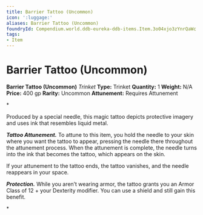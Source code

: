 ```yaml
---
title: Barrier Tattoo (Uncommon)
icon: ':luggage:'
aliases: Barrier Tattoo (Uncommon)
foundryId: Compendium.world.ddb-eureka-ddb-items.Item.3o04xjo3zYnrQaWc
tags:
- Item
---
```


# Barrier Tattoo (Uncommon)

**Barrier Tattoo (Uncommon)**
_Trinket_
**Type:** Trinket
**Quantity:** 1
**Weight:** N/A
**Price:** 400 gp
**Rarity:** Uncommon
**Attunement:** Requires Attunement

*<p>Produced by a special needle, this magic tattoo depicts protective imagery and uses ink that resembles liquid metal.

***Tattoo Attunement.*** To attune to this item, you hold the needle to your skin where you want the tattoo to appear, pressing the needle there throughout the attunement process. When the attunement is complete, the needle turns into the ink that becomes the tattoo, which appears on the skin.

If your attunement to the tattoo ends, the tattoo vanishes, and the needle reappears in your space.

***Protection.*** While you aren’t wearing armor, the tattoo grants you an Armor Class of 12 + your Dexterity modifier. You can use a shield and still gain this benefit.</p>*